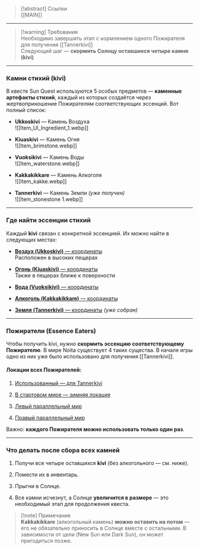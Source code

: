 
> [!abstract] Ссылки  
> [[MAIN]]

---

> [!warning] Требования  
> Необходимо завершить этап с кормлением одного Пожирателя для получения [[Tannerkivi]]  
> Следующий шаг — **скормить Солнцу оставшиеся четыре камня (kivi)**

---

### Камни стихий (kivi)

В квесте Sun Quest используются 5 особых предметов — **каменные артефакты стихий**, каждый из которых создаётся через жертвоприношение Пожирателям соответствующих эссенций. Вот полный список:

- **Ukkoskivi** — Камень Воздуха  
    ![[Item_UI_Ingredient_1.webp]]
    
- **Kiuaskivi** — Камень Огня  
    ![[Item_brimstone.webp]]
    
- **Vuoksikivi** — Камень Воды  
    ![[Item_waterstone.webp]]
    
- **Kakkakikkare** — Камень Алкоголя  
    ![[Item_kakke.webp]]
    
- **Tannerkivi** — Камень Земли _(уже получен)_  
    ![[Item_stonestone 1.webp]]
    

---

### Где найти эссенции стихий

Каждый **kivi** связан с конкретной эссенцией. Их можно найти в следующих местах:

- [**Воздух (Ukkoskivi)** — координаты](https://noitamap.com/?x=-13050&y=-5364&zoom=919&map=regular-main-branch)  
    Расположен в высоких пещерах
    
- [**Огонь (Kiuaskivi)** — координаты](https://noitamap.com/?x=-14062&y=363&zoom=866&map=regular-main-branch)  
    Также в пещерах ближе к поверхности
    
- [**Вода (Vuoksikivi)** — координаты](https://noitamap.com/?x=-5360&y=16649&zoom=945&map=regular-main-branch)
    
- [**Алкоголь (Kakkakikkare)** — координаты](https://noitamap.com/?x=-14074&y=13563&zoom=945&map=regular-main-branch)
    
- [**Земля (Tannerkivi)** — координаты](https://noitamap.com/?x=16136&y=-1794&zoom=919&map=regular-main-branch) _(уже собран)_
    

---

### Пожиратели (Essence Eaters)

Чтобы получить kivi, нужно **скормить эссенцию соответствующему Пожирателю**. В мире Noita существует 4 таких существа. В начале игры одно из них уже было использовано для получения [[Tannerkivi]].

#### Локации всех Пожирателей:

1. [Использованный — для Tannerkivi](https://noitamap.com/?x=12571&y=49&zoom=893&map=regular-main-branch)
    
2. [В стартовом мире — зимняя локация](https://noitamap.com/?x=-6888&y=-166&zoom=919&map=regular-main-branch)
    
3. [Левый параллельный мир](https://noitamap.com/?x=-43207&y=-177&zoom=998&map=regular-main-branch)
    
4. [Правый параллельный мир](https://noitamap.com/?x=29523&y=-165&zoom=972&map=regular-main-branch)
    

Важно: **каждого Пожирателя можно использовать только один раз**.

---

### Что делать после сбора всех камней

1. Получи все четыре оставшихся **kivi** (без алкогольного — см. ниже).
    
2. Помести их в инвентарь.
    
3. Прыгни в Солнце.
    
4. Все камни исчезнут, а Солнце **увеличится в размере** — это необходимый этап для продолжения квеста.
    

> [!note] Примечание  
> **Kakkakikkare** (алкогольный камень) **можно оставить на потом** — его не обязательно приносить в Солнце вместе с остальными. В зависимости от цели (New Sun или Dark Sun), он может пригодиться позже.
